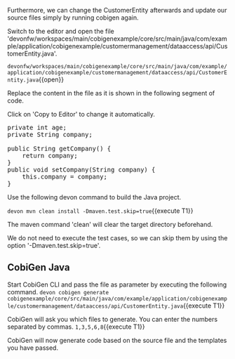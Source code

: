 Furthermore, we can change the CustomerEntity afterwards and update our source files simply by running cobigen again.


Switch to the editor and open the file 'devonfw/workspaces/main/cobigenexample/core/src/main/java/com/example/application/cobigenexample/customermanagement/dataaccess/api/CustomerEntity.java'.

`devonfw/workspaces/main/cobigenexample/core/src/main/java/com/example/application/cobigenexample/customermanagement/dataaccess/api/CustomerEntity.java`{{open}}




Replace the content in the file as it is shown in the following segment of code.


Click on 'Copy to Editor' to change it automatically.

<pre class="file" data-filename="devonfw/workspaces/main/cobigenexample/core/src/main/java/com/example/application/cobigenexample/customermanagement/dataaccess/api/CustomerEntity.java" data-target="insert" data-marker="private int age;">
private int age;
private String company;

public String getCompany() {
    return company;
}
public void setCompany(String company) {
    this.company = company;
}</pre>




 
Use the following devon command to build the Java project.

`devon mvn clean install -Dmaven.test.skip=true`{{execute T1}}

The maven command 'clean' will clear the target directory beforehand. 

We do not need to execute the test cases, so we can skip them by using the option '-Dmaven.test.skip=true'.



## CobiGen Java


Start CobiGen CLI and pass the file as parameter by executing the following command.
`devon cobigen generate cobigenexample/core/src/main/java/com/example/application/cobigenexample/customermanagement/dataaccess/api/CustomerEntity.java`{{execute T1}}

CobiGen will ask you which files to generate. You can enter the numbers separated by commas. 
`1,3,5,6,8`{{execute T1}}

CobiGen will now generate code based on the source file and the templates you have passed.


